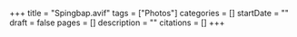 +++
title = "Spingbap.avif"
tags = ["Photos"]
categories = []
startDate = ""
draft = false
pages = []
description = ""
citations = []
+++
